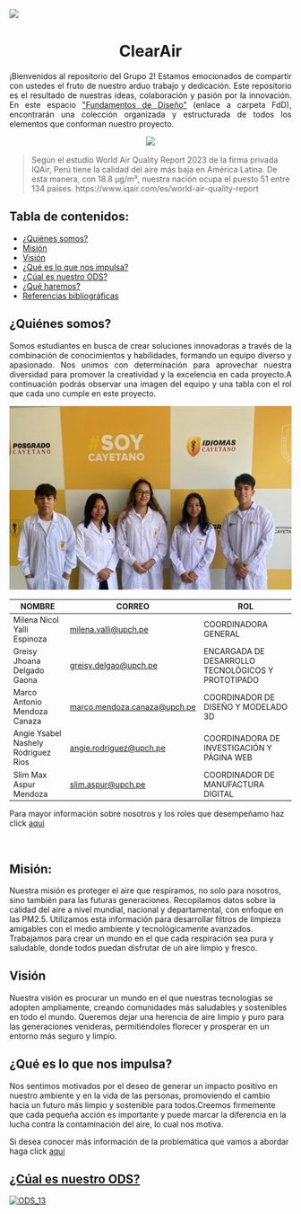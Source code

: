 <p align="left">
  <img src="https://upchvirtual.edu.pe/ued/images/logo-upch.png" width="150">
  <h1 align="center">ClearAir</h1>
</p>

<p align="justify">
  ¡Bienvenidos al repositorio del Grupo 2! Estamos emocionados de compartir con ustedes el fruto de nuestro arduo trabajo y dedicación. Este repositorio es el resultado de nuestras ideas, colaboración y pasión por la innovación. En este espacio <a href="FdD/README.md">"Fundamentos de Diseño"</a> (enlace a carpeta FdD), encontrarán una colección organizada y estructurada de todos los elementos que conforman nuestro proyecto.
</p>
<p align="center">
  <img src="https://aap.org.pe/wp-content/uploads/2022/03/aire-1140x763.jpeg" width="750" style="margin: auto;">
</p>
<blockquote>
  <p>Según el estudio World Air Quality Report 2023 de la firma privada IQAir, Perú tiene la calidad del aire más baja en América Latina. De esta manera, con 18.8 μg/m³, nuestra nación ocupa el puesto 51 entre 134 países. https://www.iqair.com/es/world-air-quality-report</p>
</blockquote>

<h2>Tabla de contenidos:</h2>
<ul>
<li><a href="#somos">¿Quiénes somos?</a></li>
<li><a href="#Mision">Misión</a></li>
<li><a href="#Vision">Visión</a></li>
<li><a href="#impulsa">¿Qué es lo que nos impulsa?</a></li>
<li><a href="#ODS">¿Cúal es nuestro ODS?</a></li>
<li><a href="#haremos">¿Qué haremos?</a></li>
<li><a href="#Referencias">Referencias bibliográficas</a></li>
</ul>
<h2 id="somos">¿Quiénes somos?</h2>
<p align="justify">
Somos estudiantes en busca de crear soluciones innovadoras a través de la combinación de conocimientos y habilidades, formando un equipo diverso y apasionado. Nos unimos con determinación para aprovechar nuestra diversidad para promover la creatividad y la excelencia en cada proyecto.A continuación podrás observar una imagen del equipo y una tabla con el rol que cada uno cumple en este proyecto.
</p>

<p align="center">
  <img src="https://github.com/GreisyJhoana05/Grupo2-FdD/blob/main/FdD/Imagenes/Imagen%20grupal.jpeg?raw=true" width="600" style="margin: auto;">
</p>


<table>
    <thead>
        <tr>
            <th>NOMBRE</th>
            <th>CORREO</th>
            <th>ROL</th>
        </tr>
    </thead>
    <tbody>
        <tr>
            <td>Milena Nicol Yalli Espinoza</td>
            <td><a href="mailto:milena.yalli@upch.pe?subject=Asunto del correo&body=Cuerpo del mensaje">milena.yalli@upch.pe</td>
            <td>COORDINADORA GENERAL</td>
        </tr>
        <tr>
            <td>Greisy Jhoana Delgado Gaona</td>
            <td><a href="mailto:greisy.delgao@upch.pe?subject=Asunto del correo&body=Cuerpo del mensaje">greisy.delgao@upch.pe</a></td>
            <td>ENCARGADA DE DESARROLLO TECNOLÓGICOS Y PROTOTIPADO</td>
        </tr>
        <tr>
            <td>Marco Antonio Mendoza Canaza</td>
            <td><a href="mailto:marco.mendoza.canaza@upch.pe?subject=Asunto del correo&body=Cuerpo del mensaje">marco.mendoza.canaza@upch.pe</a></td>
            <td>COORDINADOR DE DISEÑO Y MODELADO 3D</td>
        </tr>
        <tr>
            <td>Angie Ysabel Nashely Rodriguez Rios</td>
            <td><a href="mailto:angie.rodriguez@upch.pe?subject=Asunto del correo&body=Cuerpo del mensaje">angie.rodriguez@upch.pe</a></td>
            <td>COORDINADORA DE INVESTIGACIÓN Y PÁGINA WEB</td>
        </tr>
        <tr>
            <td>Slim Max Aspur Mendoza</td>
            <td><a href="mailto:slim.aspur@upch.pe?subject=Asunto del correo&body=Cuerpo del mensaje">slim.aspur@upch.pe</a></td>
            <td>COORDINADOR DE MANUFACTURA DIGITAL</td>
        </tr>
    </tbody>
</table>

<p>Para mayor información sobre nosotros y los roles que desempeñamo haz click <a href="FdD/Entregable/01_Sobre_Nosotros.md">aqui</a></p>
<br>

<h2 id="Mision">Misión:</h2>

Nuestra misión es proteger el aire que respiramos, no solo para nosotros, sino también para las futuras generaciones. Recopilamos datos sobre la calidad del aire a nivel mundial, nacional y departamental, con enfoque en las PM2.5. Utilizamos esta información para desarrollar filtros de limpieza amigables con el medio ambiente y tecnológicamente avanzados. Trabajamos para crear un mundo en el que cada respiración sea pura y saludable, donde todos puedan disfrutar de un aire limpio y fresco.

<h2 id="vision">Visión</h2>

Nuestra visión es procurar un mundo en el que nuestras tecnologías se adopten ampliamente, creando comunidades más saludables y sostenibles en todo el mundo. Queremos dejar una herencia de aire limpio y puro para las generaciones venideras, permitiéndoles florecer y prosperar en un entorno más seguro y limpio.

<h2 id="impulsa">¿Qué es lo que nos impulsa?</h2>

<p>Nos sentimos motivados por el deseo de generar un impacto positivo en nuestro ambiente y en la vida de las personas, promoviendo el cambio hacia un futuro más limpio y sostenible para todos.Creemos firmemente que cada pequeña acción es importante y puede marcar la diferencia en la lucha contra la contaminación del aire, lo cual nos motiva. 
</p>
<p>Si desea conocer más información de la problemática que vamos a abordar haga click <a href="/FdD/Entregable/02_Definición_del_problema.md">aqui</p>

<h2 id="ODS">¿Cúal es nuestro ODS?</h2>
<img src="https://www.un.org/sustainabledevelopment/es/wp-content/uploads/sites/3/2018/07/S_SDG-goals_icons-individual-rgb-11.png" alt ="ODS_13">

